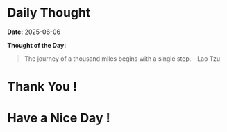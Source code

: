 # Daily Thought
**Date:** 2025-06-06

**Thought of the Day:**
> The journey of a thousand miles begins with a single step. - Lao Tzu

# Thank You !
# Have a Nice Day !
